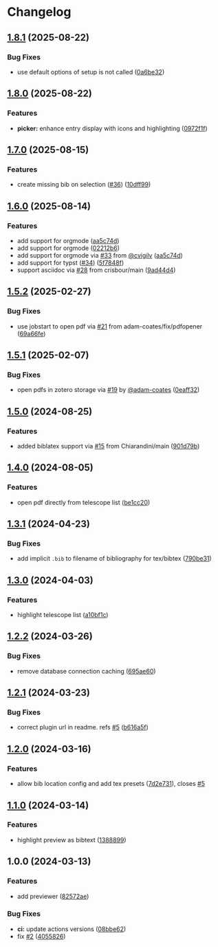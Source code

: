# Changelog

## [1.8.1](https://github.com/jmbuhr/telescope-zotero.nvim/compare/v1.8.0...v1.8.1) (2025-08-22)


### Bug Fixes

* use default options of setup is not called ([0a6be32](https://github.com/jmbuhr/telescope-zotero.nvim/commit/0a6be32dbbdb92d0827a601ac441ebf639ec7fa7))

## [1.8.0](https://github.com/jmbuhr/telescope-zotero.nvim/compare/v1.7.0...v1.8.0) (2025-08-22)


### Features

* **picker:** enhance entry display with icons and highlighting ([0972f1f](https://github.com/jmbuhr/telescope-zotero.nvim/commit/0972f1f3e5e608c483adc18d94e066680dee0aa5))

## [1.7.0](https://github.com/jmbuhr/telescope-zotero.nvim/compare/v1.6.0...v1.7.0) (2025-08-15)


### Features

* create missing bib on selection ([#36](https://github.com/jmbuhr/telescope-zotero.nvim/issues/36)) ([10dff99](https://github.com/jmbuhr/telescope-zotero.nvim/commit/10dff99a2aaceaa21db25646efe598aa10acdba8))

## [1.6.0](https://github.com/jmbuhr/telescope-zotero.nvim/compare/v1.5.2...v1.6.0) (2025-08-14)


### Features

* add support for orgmode ([aa5c74d](https://github.com/jmbuhr/telescope-zotero.nvim/commit/aa5c74db4fdc435052d21f7ad8b8035218db2064))
* add support for orgmode ([02212b6](https://github.com/jmbuhr/telescope-zotero.nvim/commit/02212b6d0b2e581b9176eaa84b22448731d89db4))
* add support for orgmode via [#33](https://github.com/jmbuhr/telescope-zotero.nvim/issues/33) from [@cvigilv](https://github.com/cvigilv) ([aa5c74d](https://github.com/jmbuhr/telescope-zotero.nvim/commit/aa5c74db4fdc435052d21f7ad8b8035218db2064))
* add support for typst ([#34](https://github.com/jmbuhr/telescope-zotero.nvim/issues/34)) ([5f7848f](https://github.com/jmbuhr/telescope-zotero.nvim/commit/5f7848fbc17401995b28ec792b72eb27bcbcbd11))
* support asciidoc via [#28](https://github.com/jmbuhr/telescope-zotero.nvim/issues/28) from crisbour/main ([9ad44d4](https://github.com/jmbuhr/telescope-zotero.nvim/commit/9ad44d42d1fbf8bb80feb84f75f8d56d567526ca))

## [1.5.2](https://github.com/jmbuhr/telescope-zotero.nvim/compare/v1.5.1...v1.5.2) (2025-02-27)


### Bug Fixes

* use jobstart to open pdf via [#21](https://github.com/jmbuhr/telescope-zotero.nvim/issues/21) from adam-coates/fix/pdfopener ([69a66fe](https://github.com/jmbuhr/telescope-zotero.nvim/commit/69a66fef08ee30a566903af66f2316bf2e3d32d4))

## [1.5.1](https://github.com/jmbuhr/telescope-zotero.nvim/compare/v1.5.0...v1.5.1) (2025-02-07)


### Bug Fixes

* open pdfs in zotero storage via [#19](https://github.com/jmbuhr/telescope-zotero.nvim/issues/19) by [@adam-coates](https://github.com/adam-coates) ([0eaff32](https://github.com/jmbuhr/telescope-zotero.nvim/commit/0eaff324a79764da94d8037f57c958d8230192c5))

## [1.5.0](https://github.com/jmbuhr/telescope-zotero.nvim/compare/v1.4.0...v1.5.0) (2024-08-25)


### Features

* added biblatex support via [#15](https://github.com/jmbuhr/telescope-zotero.nvim/issues/15) from Chiarandini/main ([901d79b](https://github.com/jmbuhr/telescope-zotero.nvim/commit/901d79bec0ee7d28be783f57066e7fecb31ccdda))

## [1.4.0](https://github.com/jmbuhr/telescope-zotero.nvim/compare/v1.3.1...v1.4.0) (2024-08-05)


### Features

* open pdf directly from telescope list ([be1cc20](https://github.com/jmbuhr/telescope-zotero.nvim/commit/be1cc200031d376c8ca76af8ddd44974ed029e24))

## [1.3.1](https://github.com/jmbuhr/telescope-zotero.nvim/compare/v1.3.0...v1.3.1) (2024-04-23)


### Bug Fixes

* add implicit `.bib` to filename of bibliography for tex/bibtex ([790be31](https://github.com/jmbuhr/telescope-zotero.nvim/commit/790be315fa24366148606a390091cdc2b8491ff1))

## [1.3.0](https://github.com/jmbuhr/telescope-zotero.nvim/compare/v1.2.2...v1.3.0) (2024-04-03)


### Features

* highlight telescope list ([a10bf1c](https://github.com/jmbuhr/telescope-zotero.nvim/commit/a10bf1cbb47474318b457b00869ddf604a1c2291))

## [1.2.2](https://github.com/jmbuhr/telescope-zotero.nvim/compare/v1.2.1...v1.2.2) (2024-03-26)


### Bug Fixes

* remove database connection caching ([695ae60](https://github.com/jmbuhr/telescope-zotero.nvim/commit/695ae60d0f13dcce90bb3e358a6f833fd88e8b52))

## [1.2.1](https://github.com/jmbuhr/telescope-zotero.nvim/compare/v1.2.0...v1.2.1) (2024-03-23)


### Bug Fixes

* correct plugin url in readme. refs [#5](https://github.com/jmbuhr/telescope-zotero.nvim/issues/5) ([b616a5f](https://github.com/jmbuhr/telescope-zotero.nvim/commit/b616a5f1d2671618ed830090e9f9e39bf2ec722b))

## [1.2.0](https://github.com/jmbuhr/telescope-zotero.nvim/compare/v1.1.0...v1.2.0) (2024-03-16)


### Features

* allow bib location config and add tex presets ([7d2e731](https://github.com/jmbuhr/telescope-zotero.nvim/commit/7d2e73151e2ee3fbfe5e0eaa29f7b80c9620a077)), closes [#5](https://github.com/jmbuhr/telescope-zotero.nvim/issues/5)

## [1.1.0](https://github.com/jmbuhr/telescope-zotero.nvim/compare/v1.0.0...v1.1.0) (2024-03-14)


### Features

* highlight preview as bibtext ([1388899](https://github.com/jmbuhr/telescope-zotero.nvim/commit/138889918b9970ee7dab952c63dbb65ad9edfd43))

## 1.0.0 (2024-03-13)


### Features

* add previewer ([82572ae](https://github.com/jmbuhr/telescope-zotero.nvim/commit/82572ae09a06c07ed3a2062ceffb8ee6931fb838))


### Bug Fixes

* **ci:** update actions versions ([08bbe62](https://github.com/jmbuhr/telescope-zotero.nvim/commit/08bbe623ac913dec30c31db1d2add7531d190303))
* fix [#2](https://github.com/jmbuhr/telescope-zotero.nvim/issues/2) ([4055826](https://github.com/jmbuhr/telescope-zotero.nvim/commit/405582671f7c6f2c111055b8e9c976d87fbdba1c))

